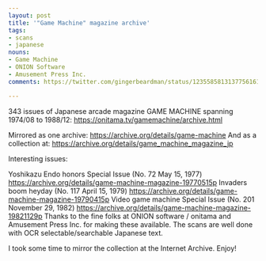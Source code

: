 ```yaml
---
layout: post
title: '"Game Machine" magazine archive'
tags:
- scans
- japanese
nouns:
- Game Machine
- ONION Software
- Amusement Press Inc.
comments: https://twitter.com/gingerbeardman/status/1235585813137756161

---
```


343 issues of Japanese arcade magazine GAME MACHINE spanning 1974/08 to 1988/12: https://onitama.tv/gamemachine/archive.html

Mirrored as one archive: https://archive.org/details/game-machine
And as a collection at: https://archive.org/details/game_machine_magazine_jp

Interesting issues:

 Yoshikazu Endo honors Special Issue (No. 72 May 15, 1977)
https://archive.org/details/game-machine-magazine-19770515p
 Invaders boom heyday (No. 117 April 15, 1979)
https://archive.org/details/game-machine-magazine-19790415p
 Video game machine Special Issue (No. 201 November 29, 1982)
https://archive.org/details/game-machine-magazine-19821129p
Thanks to the fine folks at ONION software / onitama and Amusement Press Inc. for making these available. The scans are well done with OCR selectable/searchable Japanese text. 

I took some time to mirror the collection at the Internet Archive. Enjoy!